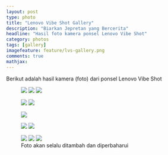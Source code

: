 ```yaml
---
layout: post
type: photo
title: "Lenovo Vibe Shot Gallery"
description: "Biarkan Jepretan yang Bercerita"
headline: "Hasil foto kamera ponsel Lenovo Vibe Shot"
category: photos
tags: [gallery]
imagefeature: feature/lvs-gallery.png
comments: true
mathjax: 
---
```

Berikut adalah hasil kamera (foto) dari ponsel Lenovo Vibe Shot

<figure class="third">
	<a href="{{ site.url }}/images/gallery1/ph oto (4).jpg"><img src="{{ site.url }}/images/gallery1/ph oto (3).jpg"></a>
	<a href="{{ site.url }}/images/gallery1/ph oto (18).jpg"><img src="{{ site.url }}/images/gallery1/ph oto (17).jpg"></a>
	<a href="{{ site.url }}/images/gallery1/ph oto (10).jpg"><img src="{{ site.url }}/images/gallery1/pho to (9).jpg"></a>
</figure>
<figure class="half">
	<a href="{{ site.url }}/images/LVS/2.jpeg"><img src="{{ site.url }}/images/LVS/2.jpeg"></a>
	<a href="{{ site.url }}/images/LVS/3.png"><img src="{{ site.url }}/images/LVS/3.png"></a>
</figure>
<figure>
	<a href="{{ site.url }}/images/LVS/1.png"><img src="{{ site.url }}/images/LVS/1.png"></a>
</figure>
<figure class="half">
	<a href="{{ site.url }}/images/LVS/4.png"><img src="{{ site.url }}/images/LVS/4.png"></a>
	<a href="{{ site.url }}/images/LVS/5.png"><img src="{{ site.url }}/images/LVS/5.png"></a>
</figure>
<figure class="third">
	<a href="{{ site.url }}/images/gallery1/ph oto (22).jpg"><img src="{{ site.url }}/images/gallery1/ph oto (21).jpg"></a>
	<a href="{{ site.url }}/images/gallery1/ph oto (24).jpg"><img src="{{ site.url }}/images/gallery1/ph oto (23).jpg"></a>
	<a href="{{ site.url }}/images/gallery1/ph oto (74).jpg"><img src="{{ site.url }}/images/gallery1/ph oto (73).jpg"></a>
	<figcaption>Foto akan selalu ditambah dan diperbaharui</figcaption>
</figure>